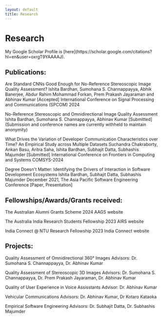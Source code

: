 ```yaml
---
layout: default
title: Research
---
```


<h1>Research</h1>
My Google Scholar Profile is [here](https://scholar.google.com/citations?hl=en&user=oxrgT9YAAAAJ).

<h2>Publications:</h2>

Are Standard CNNs Good Enough for No-Reference Stereoscopic Image Quality Assessment?
Ishita Bardhan, Sumohana S. Channappayya, Abhik Banerjee, Abdur Rahim Mohammad Forkan, Prem Prakash Jayaraman and Abhinav Kumar
[Accepted] International Conference on Signal Processing and Communications (SPCOM) 2024



No-Reference Stereoscopic and Omnidirectional Image Quality Assessment
Ishita Bardhan, Sumohana S. Channappayya, Abhinav Kumar
[Submitted] (Submission and conference names are currently withheld to maintain anonymity)


What Drives the Variation of Developer Communication Characteristics over Time? An Empirical Study across Multiple Datasets
Suchandra Chakraborty, Ankan Basu, Aritra Saha, Ishita Bardhan, Subhajit Datta, Subhashis Majumder
[Submitted]  International Conference on Frontiers in Computing and Systems COMSYS-2024


Degree Doesn't Matter: Identifying the Drivers of Interaction in Software Development Ecosystems
Ishita Bardhan, Subhajit Datta, Subhashis Majumder
December 2021, The Asia Pacific Software Engineering Conference
[Paper, Presentation]

<h2>Fellowships/Awards/Grants received:</h2>

The Australian Alumni Grants Scheme 2024
AAGS website

The Australia India Research Students Fellowship 2023
AIRS website

India Connect @ NTU Research Fellowship 2023
India Connect website

<h2>Projects:</h2>

Quality Assessment of Omnidirectional 360° Images
Advisors: Dr. Sumohana S. Channappayya, Dr. Abhinav Kumar


Quality Assessment of Stereoscopic 3D Images
Advisors: Dr. Sumohana S. Channappayya, Dr. Prem Prakash Jayaraman, Dr. Abhinav Kumar


Quality of User Experience in Voice Assisstants
Advisor: Dr. Abhinav Kumar


Vehicular Communications
Advisors: Dr. Abhinav Kumar, Dr Kotaro Kataoka


Empirical Software Engineering
Advisors: Dr. Subhajit Datta, Dr. Subhashis Majumder
